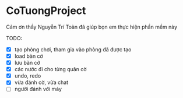 # CoTuongProject
Cảm ơn thầy Nguyễn Trí Toàn đã giúp bọn em thực hiện phần mềm này

TODO:
- [x] tạo phòng chơi, tham gia vào phòng đã được tạo
- [x] load bàn cờ
- [x] lưu bàn cờ
- [x] các nước đi cho từng quân cờ
- [x] undo, redo
- [x] vừa đánh cờ, vừa chat
- [ ] người đánh với máy
